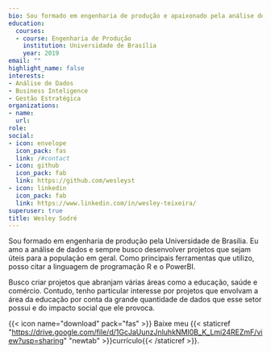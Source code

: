 ```yaml
---
bio: Sou formado em engenharia de produção e apaixonado pela análise de dados.
education:
  courses:
  - course: Engenharia de Produção
    institution: Universidade de Brasília 
    year: 2019
email: ""
highlight_name: false
interests:
- Análise de Dados
- Business Inteligence
- Gestão Estratégica
organizations:
- name:
  url:
role:
social:
- icon: envelope
  icon_pack: fas
  link: /#contact
- icon: github
  icon_pack: fab
  link: https://github.com/wesleyst
- icon: linkedin
  icon_pack: fab
  link: https://www.linkedin.com/in/wesley-teixeira/
superuser: true
title: Wesley Sodré
---
```


Sou formado em engenharia de produção pela Universidade de Brasília. Eu amo a análise de dados e sempre busco desenvolver projetos que sejam úteis para a população em geral. Como principais ferramentas que utilizo, posso citar a linguagem de programação R e o PowerBI.

Busco criar projetos que abranjam várias áreas como a educação, saúde e comércio. Contudo, tenho particular interesse por projetos que envolvam a área da educação por conta da grande quantidade de dados que esse setor possui e do impacto social que ele provoca.

{{< icon name="download" pack="fas" >}} Baixe meu {{< staticref "https://drive.google.com/file/d/1GcJaUunzJnluhkNMI0B_K_Lmi24REZmF/view?usp=sharing" "newtab" >}}currículo{{< /staticref >}}.
